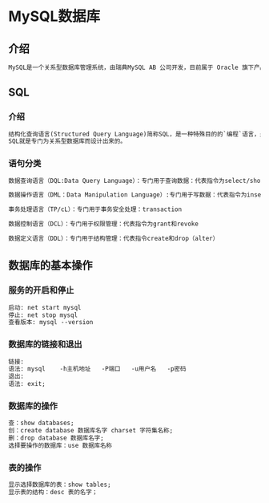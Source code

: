 # MySQL数据库

## 介绍
```txt
MySQL是一个关系型数据库管理系统，由瑞典MySQL AB 公司开发，目前属于 Oracle 旗下产品。MySQL 是最流行的关系型数据库管理系统之一，在 WEB 应用方面，MySQL是最好的 RDBMS (Relational Database Management System，关系数据库管理系统) 应用软件。
```
## SQL
### 介绍
```txt
结构化查询语言(Structured Query Language)简称SQL，是一种特殊目的的`编程`语言，是一种数据库查询和程序设计语言，用于存取数据以及查询、更新和管理关系数据库系统；同时也是数据库脚本文件的扩展名。
SQL就是专门为关系型数据库而设计出来的。
```
### 语句分类
```txt
数据查询语言（DQL:Data Query Language）：专门用于查询数据：代表指令为select/show

数据操作语言（DML：Data Manipulation Language）:专门用于写数据：代表指令为insert，update和delete

事务处理语言（TP/cL）：专门用于事务安全处理：transaction

数据控制语言（DCL）：专门用于权限管理：代表指令为grant和revoke

数据定义语言（DDL）：专门用于结构管理：代表指令create和drop（alter）
```
## 数据库的基本操作

### 服务的开启和停止
```txt
启动: net start mysql  
停止: net stop mysql
查看版本: mysql --version
```
### 数据库的链接和退出
```txt
链接:
语法: mysql    -h主机地址   -P端口   -u用户名   -p密码
退出:
语法: exit;
```
### 数据库的操作
```txt
查：show databases;
创：create database 数据库名字 charset 字符集名称;
删：drop database 数据库名字;
选择要操作的数据库：use 数据库名称
```
### 表的操作
```txt
显示选择数据库的表：show tables;
显示表的结构：desc 表的名字；
```
